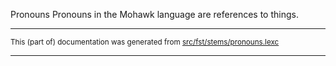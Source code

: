 Pronouns
Pronouns in the Mohawk language are references to things.

* * *

<small>This (part of) documentation was generated from [src/fst/stems/pronouns.lexc](https://github.com/giellalt/lang-moh/blob/main/src/fst/stems/pronouns.lexc)</small>

---

